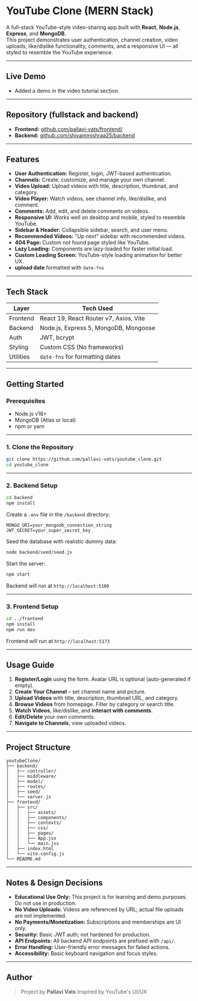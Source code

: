 # YouTube Clone (MERN Stack)

A full-stack YouTube-style video-sharing app built with **React**, **Node.js**, **Express**, and **MongoDB**.  
This project demonstrates user authentication, channel creation, video uploads, like/dislike functionality, comments, and a responsive UI — all styled to resemble the YouTube experience.

---

## Live Demo

- Added a demo in the video tutorial section.

---

## Repository (fullstack and backend)

- **Frontend:** [github.com/pallavi-vats/frontend/](https://github.com/pallavi-vats/youtube_clone/frontend)
- **Backend:** [github.com/shivammishraa25/backend](https://github.com/pallavi-vats/youtube_clone/backend)

---

## Features

- **User Authentication:** Register, login, JWT-based authentication.
- **Channels:** Create, customize, and manage your own channel.
- **Video Upload:** Upload videos with title, description, thumbnail, and category.
- **Video Player:** Watch videos, see channel info, like/dislike, and comment.
- **Comments:** Add, edit, and delete comments on videos.
- **Responsive UI:** Works well on desktop and mobile, styled to resemble YouTube.
- **Sidebar & Header:** Collapsible sidebar, search, and user menu.
- **Recommended Videos:** "Up next" sidebar with recommended videos.
- **404 Page:** Custom not found page styled like YouTube.
- **Lazy Loading:** Components are lazy-loaded for faster initial load.
- **Custom Loading Screen:** YouTube-style loading animation for better UX.
- **upload date** formatted with `date-fns`

---

## Tech Stack

| Layer       | Tech Used                                 |
|-------------|-------------------------------------------|
| Frontend    | React 19, React Router v7, Axios, Vite    |
| Backend     | Node.js, Express 5, MongoDB, Mongoose     |
| Auth        | JWT, bcrypt                               |
| Styling     | Custom CSS (No frameworks)                |
| Utilities   | `date-fns` for formatting dates           |

---

## Getting Started

### Prerequisites

- Node.js v18+
- MongoDB (Atlas or local)
- npm or yarn

---

### 1. Clone the Repository

```bash
git clone https://github.com/pallavi-vats/youtube_clone.git
cd youtube_clone
```

---

### 2. Backend Setup

```bash
cd backend
npm install
```

Create a `.env` file in the `/backend` directory:

```
MONGO_URI=your_mongodb_connection_string
JWT_SECRET=your_super_secret_key
```

Seed the database with realistic dummy data:

```bash
node backend/seed/seed.js
```

Start the server:

```bash
npm start
```

Backend will run at `http://localhost:5100`

---

### 3. Frontend Setup

```bash
cd ../frontend
npm install
npm run dev
```

Frontend will run at `http://localhost:5173`

---

## Usage Guide

1. **Register/Login** using the form. Avatar URL is optional (auto-generated if empty).
2. **Create Your Channel** – set channel name and picture.
3. **Upload Videos** with title, description, thumbnail URL, and category.
4. **Browse Videos** from homepage. Filter by category or search title.
5. **Watch Videos**, like/dislike, and **interact with comments**.
6. **Edit/Delete** your own comments.
7. **Navigate to Channels**, view uploaded videos.

---

## Project Structure

```
youtubeClone/
├── backend/
│   ├── controller/
│   ├── middleware/
│   ├── model/
│   ├── routes/
│   ├── seed/
│   └── server.js
├── frontend/
│   ├── src/
│   │   ├── assets/
│   │   ├── components/
│   │   ├── contexts/
│   │   ├── css/
│   │   ├── pages/
│   │   ├── App.jsx
│   │   └── main.jsx
│   ├── index.html
│   └── vite.config.js
└── README.md
```

---

## Notes & Design Decisions

- **Educational Use Only:** This project is for learning and demo purposes. Do not use in production.
- **No Video Uploads:** Videos are referenced by URL; actual file uploads are not implemented.
- **No Payments/Monetization:** Subscriptions and memberships are UI only.
- **Security:** Basic JWT auth; not hardened for production.
- **API Endpoints:** All backend API endpoints are prefixed with `/api/`.
- **Error Handling:** User-friendly error messages for failed actions.
- **Accessibility:** Basic keyboard navigation and focus styles.

---

## Author

> Project by **Pallavi Vats**
> Inspired by YouTube's UI/UX

